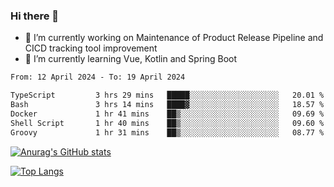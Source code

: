 ### Hi there 👋

- 🔭 I’m currently working on Maintenance of Product Release Pipeline and CICD tracking tool improvement
- 🌱 I’m currently learning Vue, Kotlin and Spring Boot

<!--START_SECTION:waka-->

```txt
From: 12 April 2024 - To: 19 April 2024

TypeScript         3 hrs 29 mins   █████░░░░░░░░░░░░░░░░░░░░   20.01 %
Bash               3 hrs 14 mins   ████▓░░░░░░░░░░░░░░░░░░░░   18.57 %
Docker             1 hr 41 mins    ██▒░░░░░░░░░░░░░░░░░░░░░░   09.69 %
Shell Script       1 hr 40 mins    ██▒░░░░░░░░░░░░░░░░░░░░░░   09.60 %
Groovy             1 hr 31 mins    ██▒░░░░░░░░░░░░░░░░░░░░░░   08.77 %
```

<!--END_SECTION:waka-->

[![Anurag's GitHub stats](https://github-readme-stats.vercel.app/api?username=yunhao981&show_icons=true&theme=solarized-dark)](https://github.com/anuraghazra/github-readme-stats)

[![Top Langs](https://github-readme-stats.vercel.app/api/top-langs/?username=yunhao981&theme=solarized-dark&layout=compact)](https://github.com/anuraghazra/github-readme-stats)

<!--
**yunhao981/yunhao981** is a ✨ _special_ ✨ repository because its `README.md` (this file) appears on your GitHub profile.

Here are some ideas to get you started:

- 🔭 I’m currently working on Maintenance of Release Pipeline and CICD tracking tool improvement
- 🌱 I’m currently learning Vue, Kotlin and Spring Boot
- 👯 I’m looking to collaborate on ...
- 🤔 I’m looking for help with ...
- 💬 Ask me about ...
- 📫 How to reach me: ...
- 😄 Pronouns: ...
- ⚡ Fun fact: ...
-->


